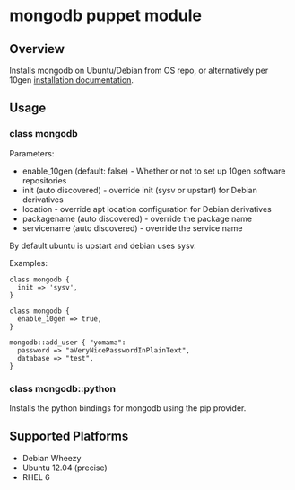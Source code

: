 # mongodb puppet module

## Overview

Installs mongodb on Ubuntu/Debian from OS repo, or alternatively per 10gen [installation documentation](http://www.mongodb.org/display/DOCS/Ubuntu+and+Debian+packages).

## Usage

### class mongodb

Parameters:
* enable_10gen (default: false) - Whether or not to set up 10gen software repositories
* init (auto discovered) - override init (sysv or upstart) for Debian derivatives
* location - override apt location configuration for Debian derivatives
* packagename (auto discovered) - override the package name
* servicename (auto discovered) - override the service name

By default ubuntu is upstart and debian uses sysv.

Examples:

    class mongodb {
      init => 'sysv',
    }

    class mongodb {
      enable_10gen => true,
    }

    mongodb::add_user { "yomama":
      password => "aVeryNicePasswordInPlainText",
      database => "test",
    }

### class mongodb::python

Installs the python bindings for mongodb using the pip provider.

## Supported Platforms

* Debian Wheezy
* Ubuntu 12.04 (precise)
* RHEL 6
